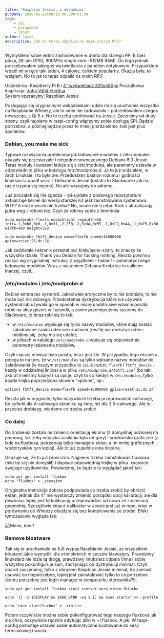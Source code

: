 ```yaml
---
title: 'Raspbian Jessie, z obrazkami'
pubDate: 2016-01-22T00:16:00.000+01:00
tags:
    - sbc
    - pozapiwne
    - linux
author: Jarek
description: Jak to teraz odpalić na moim starym RPi?
---
```


Wymyśliłem sobie jedno zastosowanie w domu dla starego RPi B (bez plusa, 26-pin GPIO, 900MHz single core i 512MB RAM). Do tego jednak potrzebowałem jakiegoś wyświetlacza z panelem dotykowym. Przypadkiem wpadł mi w ręce taki jeden, 4 calowy, całkiem popularny. Okazja była, to wziąłem. No to jak to teraz odpalić na moim RPi?

Uczestnicy: Raspberry Pi B i [4" wyświetlacz 320x480px](http://www.waveshare.com/product/mini-pc/raspberry-pi/expansions/4inch-rpi-lcd-a.htm)
Początkowa inspiracja: [Juho Vähä-Herttua](http://futurice.com/blog/id-like-to-have-some-lcd-on-my-pi)  
System operacyjny: Raspbian Jessie

Posługując się oryginalnymi wskazówkami udało mi się uruchomić wszystko na Raspbianie Wheezy, ale to mnie nie zadowalało - potrzebowałem czegoś nowszego, z Qt 5.x. No to trzeba spróbować na Jessie. Zacznijmy od dupy strony, czyli najpierw w raspi-config włączymy sobie obsługę SPI. Będzie potrzebna, a później będzie przez to mniej pierdzielenia, taki jest plus spoilerów.

### Debian, you make me sick

Typowe rozwiązania problemów jak ładowanie modułów z /etc/modules okazały się przestarzałe i niegodne nowoczesnego Debiana 8.0 Jessie. Teraz moduły i owszem ładuje się z /etc/modules, ale parametry ustawia w odpowiednim pliku w katalogu /etc/modprobe.d. Ja to już widziałem, w Arch Linuksie, i to było złe. Przedostatni bastion rozumu i godności linuksiarza upadł wraz z Debianem Jessie (ostatni to Slackware i jak na razie trzyma się mocno). No ale wracajmy do adremu.

Już początek się nie zgadza - rpi-update z podanego repozytorium aktualizuje kernel do wersji starszej niż jest zainstalowana systemowo. WTF? A może wcale nie trzeba? No, wcale nie trzeba. Krok z aktualizacją jądra weg. I reboot też. Czyli że robimy sobie z terminala:

```shell
sudo modprobe flexfb nobacklight regwidth=16 init=-1,0xb0,0x0,-1,0x11,-2,250,-1,0x3A,0x55,-1,0xC2,0x44,-1,0xC5,0x00,0x00,0x00,0x00,-1,0xE0,0x0F,0x1F,0x1C,0x0C,0x0F,0x08,0x48,0x98,0x37,0x0A,0x13,0x04,0x11,0x0D,0x00,-1,0xE1,0x0F,0x32,0x2E,0x0B,0x0D,0x05,0x47,0x75,0x37,0x06,0x10,0x03,0x24,0x20,0x00,-1,0xE2,0x0F,0x32,0x2E,0x0B,0x0D,0x05,0x47,0x75,0x37,0x06,0x10,0x03,0x24,0x20,0x00,-1,0x36,0x28,-1,0x11,-1,0x29,-3 width=480 height=320

sudo modprobe fbtft_device name=flexfb speed=16000000 gpios=reset:25,dc:24
```

Jak zadziałało i ekranik przestał być biały/jasno-szary, to znaczy że wszystko działa. Thank you Debian for fucking nothing. Reszta powinna ruszyć wg oryginalnej instrukcji z wyjątkiem - tadam! - automatycznego ładowania modułów. Wraz z nastaniem Debiana 8 robi się to całkiem inaczej, czyli...

### /etc/modules i /etc/modprobe.d

Debian embraces systemd. Jakkolwiek erotycznie by to nie brzmiało, to nie może być nic dobrego. Przedostatnia dystrybucja która nie używała systemd lub używała go w sposób w miarę unobtrusive właśnie poszła robić na ulicy gdzieś w Tajlandii, a zanim przemigrujemy systemy do Slackware, to teraz robi się to tak:

-   w `/etc/modules` wypisuje się tylko nazwy modułów, które mają zostać załadowane zanim udev się uruchomi (resztę ma obsłużyć udev i módlmy się, żeby mu się udało);
-   w plikach w katalogu `/etc/modprobe.d` wpisuje się odpowiednio parametry ładowania modułów.

Czyli inaczej mówiąc było prosto, teraz jest źle. W przypadku tego ekraniku polega to na tym, że w `/etc/modules` są tylko wpisane nazwy modułów do załadowania (w naszym przypadku to `spi-bcm2835`, `flexfb` i `fbtft_device` - każdy w oddzielnej linijce) a w pliku `/etc/modprobe.d/fbtft.conf` (bo taki akurat mieliśmy kaprys) są opcje, czyli to co kiedyś w `/etc/modules`, tylko każda linijka poprzedzona słowem "options", np.:

```
options fbtft_device name=flexfb speed=16000000 gpios=reset:25,dc:24
```

Reszta jak w oryginale, tylko oczywiście trzeba przeprowadzić kalibrację, bo cyferki dla 4-calowego ekraniku są inne, niż dla 3,5-calowego. Ale to przecież drobiazg, wiadomo co trzeba zrobić.

### Co dalej

Do zrobienia zostało mi zmienić orientację ekranu (z domyślnej poziomej na pionową, tak żeby wtyczka zasilania była od góry) i środowisko graficzne (z lxde na fluxboxa, potrzebuję tylko managera okien, a im mniej graficznych wodotrysków tym lepiej). Ale to już zupełnie inna historia.

Okazuje się, że to już prościzna. Najpierw trzeba zainstalować fluxboxa (nikt by się nie domyślił) i dopisać odpowiednią linijkę w pliku .xsession swojego użytkownika. Powiedzmy, że będzie to wyglądać jakoś tak:

```shell
sudo apt-get install fluxbox
echo "fluxbox" > .xsession
```

Oryginalna instrukcja dobrze podpowiada co trzeba zrobić by obrócić ekran, jednak dla 4" nie wystarczy zmienić porządku opcji kalibracji, ale dla pewności lepiej jest tę kalibrację przeprowadzić od nowa ze zmienioną geometrią. Szczęśliwie xinput-calibrator w Jessie jest już w repo, więc w porównaniu do Wheezy obejdzie się bez kompilowania ze źródeł. Efekt tymczasowo wygląda tak:

![Mmm, beer!](http://4.bp.blogspot.com/-JHudjiPmjuE/VqOp8r9PivI/AAAAAAAAEgc/qBlsLLmDeLY/s800/upload_-1)

### Remove bloatware

Tak się to uruchamiało na full-wypas Raspbianie Jessie, ze wszystkimi bloatami jakie wymyślili dla ośmioletnich miszczów klawiatury. Prawdziwy linuksiarz nie idzie tą drogą, prawdziwy linuksiarz odpala Vima i sobie wszystko pokonfiguruje sam, zaczynając od dystrybucji minimal. Czyli abarot zaczynamy, tylko z obrazem Raspbian Jessie minimal, bo zamiast usuwać co niepotrzebne, lepiej jest zainstalować tylko to co potrzebne (komu potrzebny jest login manager w komputerku sterownika?!).

```shell
sudo apt-get install fluxbox xinit xserver-xorg-video-fbturbo

echo '[[ -z $DISPLAY && $XDG_VTNR -eq 1 ]] && exec startx' >> .profile

echo 'exec startfluxbox' > .xinitrc
```

Potem oczywiście można sobie pokonfigurować tego naszego fluxboxa jak się chce, oczywiście ręcznie edytując pliki w ~/.fluxbox. A jak. W raspi-config pozostaje ustawić sobie automatyczne bootowanie do sesji terminalowej i wuala.
